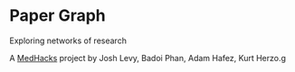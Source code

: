 # Paper Graph
Exploring networks of research

A [MedHacks](http://medhacks.org/) project by Josh Levy, Badoi Phan, Adam Hafez, Kurt Herzo.g
